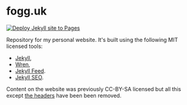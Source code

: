 # fogg.uk

[![Deploy Jekyll site to Pages](https://github.com/Foggalong/blog/actions/workflows/jekyll.yml/badge.svg?branch=main)](https://github.com/Foggalong/blog/actions/workflows/jekyll.yml)

Repository for my personal website. It's built using the following MIT licensed tools:

- [Jekyll](https://github.com/jekyll/jekll),
- [Wren](https://github.com/foggalong/wren),
- [Jekyll Feed](https://github.com/jekyll/jekyll-feed).
- [Jekyll SEO](https://github.com/jekyll/jekyll-seo-tag).

Content on the website was previously CC-BY-SA licensed but all this except [the headers](images/headers) have been been removed.
